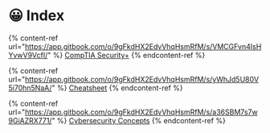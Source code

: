# 😀 Index

{% content-ref url="https://app.gitbook.com/o/9gFkdHX2EdvVhqHsmRfM/s/VMCGFvn4IsHYvwV9VcfI/" %}
[CompTIA Security+](https://app.gitbook.com/o/9gFkdHX2EdvVhqHsmRfM/s/VMCGFvn4IsHYvwV9VcfI/)
{% endcontent-ref %}

{% content-ref url="https://app.gitbook.com/o/9gFkdHX2EdvVhqHsmRfM/s/yWhJd5U80V5i70hn5NaA/" %}
[Cheatsheet](https://app.gitbook.com/o/9gFkdHX2EdvVhqHsmRfM/s/yWhJd5U80V5i70hn5NaA/)
{% endcontent-ref %}

{% content-ref url="https://app.gitbook.com/o/9gFkdHX2EdvVhqHsmRfM/s/a36SBM7s7w9GiAZRX771/" %}
[Cybersecurity Concepts](https://app.gitbook.com/o/9gFkdHX2EdvVhqHsmRfM/s/a36SBM7s7w9GiAZRX771/)
{% endcontent-ref %}

